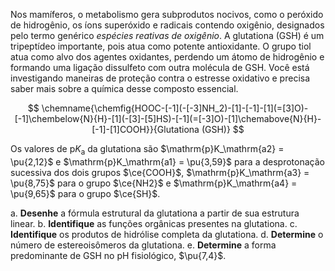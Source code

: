 Nos mamíferos, o metabolismo gera subprodutos nocivos, como o peróxido de hidrogênio, os íons superóxido e radicais contendo oxigênio, designados pelo termo genérico *espécies reativas de oxigênio*. A glutationa (GSH) é um tripeptídeo importante, pois atua como potente antioxidante. O grupo tiol atua como alvo dos agentes oxidantes, perdendo um átomo de hidrogênio e formando uma ligação dissulfeto com outra molécula de GSH. Você está investigando maneiras de proteção contra o estresse oxidativo e precisa saber mais sobre a química desse composto essencial.

$$
    \chemname{\chemfig{HOOC-[-1](-[-3]NH_2)-[1]-[-1]-[1](=[3]O)-[-1]\chembelow{N}{H}-[1](-[3]-[5]HS)-[-1](=[-3]O)-[1]\chemabove{N}{H}-[-1]-[1]COOH}}{Glutationa (GSH)}
$$

Os valores de $\mathrm{p}K_\mathrm{a}$ da glutationa são $\mathrm{p}K_\mathrm{a2} = \pu{2,12}$ e $\mathrm{p}K_\mathrm{a1} = \pu{3,59}$ para a desprotonação sucessiva dos dois grupos $\ce{COOH}$, $\mathrm{p}K_\mathrm{a3} = \pu{8,75}$ para o grupo $\ce{NH2}$ e $\mathrm{p}K_\mathrm{a4} = \pu{9,65}$ para o grupo $\ce{SH}$. 

a. **Desenhe** a fórmula estrutural da glutationa a partir de sua estrutura linear.
b. **Identifique** as funções orgânicas presentes na glutationa.
c. **Identifique** os produtos de hidrólise completa da glutationa.
d. **Determine** o número de estereoisômeros da glutationa.
e. **Determine** a forma predominante de GSH no $\mathrm{pH}$ fisiológico, $\pu{7,4}$.
